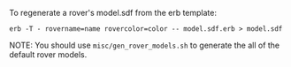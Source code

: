 To regenerate a rover's model.sdf from the erb template:
```
erb -T - rovername=name rovercolor=color -- model.sdf.erb > model.sdf
```

NOTE: You should use `misc/gen_rover_models.sh` to generate the all of the default
rover models.
